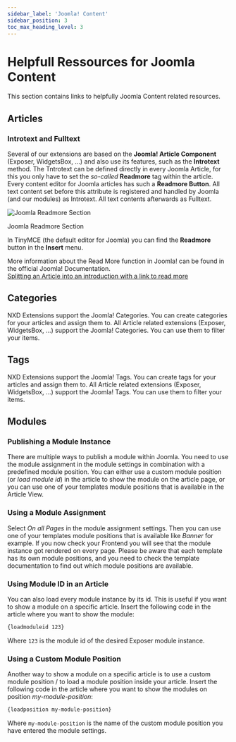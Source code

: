 ```yaml
---
sidebar_label: 'Joomla! Content'
sidebar_position: 3
toc_max_heading_level: 3
---
```


# Helpfull Ressources for Joomla Content

This section contains links to helpfully Joomla Content related resources.

## Articles

### Introtext and Fulltext

Several of our extensions are based on the **Joomla! Article Component** (Exposer, WidgetsBox, ...) and also use its
features, such as the **Introtext** method. The Tntrotext can be defined directly in every Joomla Article, for this you
only have to set the *so-called* **Readmore** tag within the article. Every content editor for Joomla articles has such
a **Readmore
Button**. All text content set before this attribute is registered and handled by Joomla (and our modules) as Introtext.
All text contents afterwards as Fulltext.

<img src="/img/general/readmore_in_jce.jpg" alt="Joomla Readmore Section" className="bordered" />
<p class="text-center meta">Joomla Readmore Section</p>

In TinyMCE (the default editor for Joomla) you can find the **Readmore** button in the **Insert** menu.

More information about the Read More function in Joomla! can be found in the official Joomla! Documentation.  
[Splitting an Article into an introduction with a link to read more](https://docs.joomla.org/Splitting_an_Article_into_an_introduction_with_a_link_to_read_more)

## Categories

NXD Extensions support the Joomla! Categories. You can create categories for your articles and assign them to. All
Article related extensions (Exposer, WidgetsBox, ...) support the Joomla! Categories. You can use them to filter your
items.

## Tags

NXD Extensions support the Joomla! Tags. You can create tags for your articles and assign them to. All Article related
extensions (Exposer, WidgetsBox, ...) support the Joomla! Tags. You can use them to filter your items.

## Modules

### Publishing a Module Instance

There are multiple ways to publish a module within Joomla. You need to use the module assignment in the module settings
in
combination with a predefined module position. You can either use a custom module
position (or *load module id*) in the article to show the module on the article page, or you can use one of your
templates
module positions that is available in the Article View.

### Using a Module Assignment

Select *On all Pages* in the module assignment settings. Then you can use one of your templates module positions that is
available like *Banner* for example.
If you now check your Frontend you will see that the module instance got rendered on every page. Please be aware that
each template has its own module positions, and you need to check the template documentation to find out which module
positions are available.

### Using Module ID in an Article

You can also load every module instance by its id. This is useful if you want to show a module on a specific article.
Insert the following code in the article where you want to show the module:

```html
{loadmoduleid 123}
```

Where ``123`` is the module id of the desired Exposer module instance.

### Using a Custom Module Position

Another way to show a module on a specific article is to use a custom module position / to load a module position inside
your article.
Insert the following code in the article where you want to show the modules on position *my-module-position*:

```html
{loadposition my-module-position}
```

Where ``my-module-position`` is the name of the custom module position you have entered the module settings.


